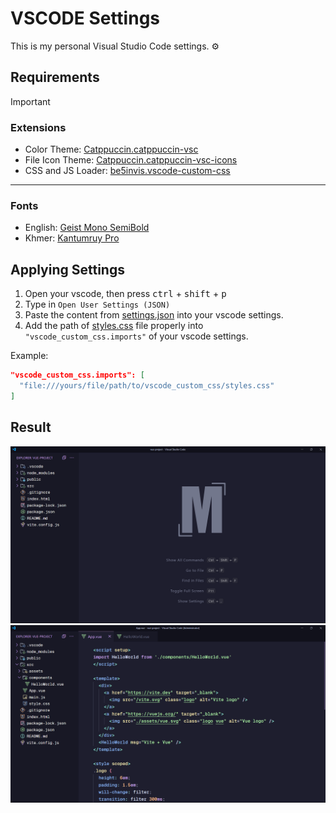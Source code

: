 # VSCODE Settings

This is my personal Visual Studio Code settings. ⚙️

## Requirements

> [!IMPORTANT]
>
> ### Extensions
>
> - Color Theme: <a href="https://marketplace.visualstudio.com/items?itemName=Catppuccin.catppuccin-vsc">Catppuccin.catppuccin-vsc</a>
> - File Icon Theme: <a href="https://marketplace.visualstudio.com/items?itemName=Catppuccin.catppuccin-vsc-icons">Catppuccin.catppuccin-vsc-icons</a>
> - CSS and JS Loader: <a href="https://marketplace.visualstudio.com/items?itemName=be5invis.vscode-custom-css">be5invis.vscode-custom-css</a>
>
> ---
>
> ### Fonts
>
> - English: <a href="https://github.com/vercel/geist-font/releases/tag/1.4.01">Geist Mono SemiBold</a>
> - Khmer: <a href="https://fonts.google.com/specimen/Kantumruy+Pro">Kantumruy Pro</a>

## Applying Settings

1. Open your vscode, then press <kbd>ctrl</kbd> + <kbd>shift</kbd> + <kbd>p</kbd>
2. Type in `Open User Settings (JSON)`
3. Paste the content from <a href="settings.json">settings.json</a> into your vscode settings.
4. Add the path of <a href="vscode_custom_css/styles.css">styles.css</a> file properly into `"vscode_custom_css.imports"` of your vscode settings.

Example:

```json
"vscode_custom_css.imports": [
  "file:///yours/file/path/to/vscode_custom_css/styles.css"
]
```

## Result

<img src="SAMPLE-1.png" />
<img src="SAMPLE-2.png" />

